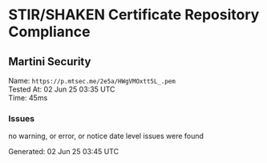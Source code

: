 # STIR/SHAKEN Certificate Repository Compliance

## Martini Security

Name: `https://p.mtsec.me/2e5a/HWgVMOxtt5L_.pem`\
Tested At: 02 Jun 25 03:35 UTC\
Time: 45ms

### Issues

no warning, or error, or notice date level issues were found

Generated: 02 Jun 25 03:45 UTC